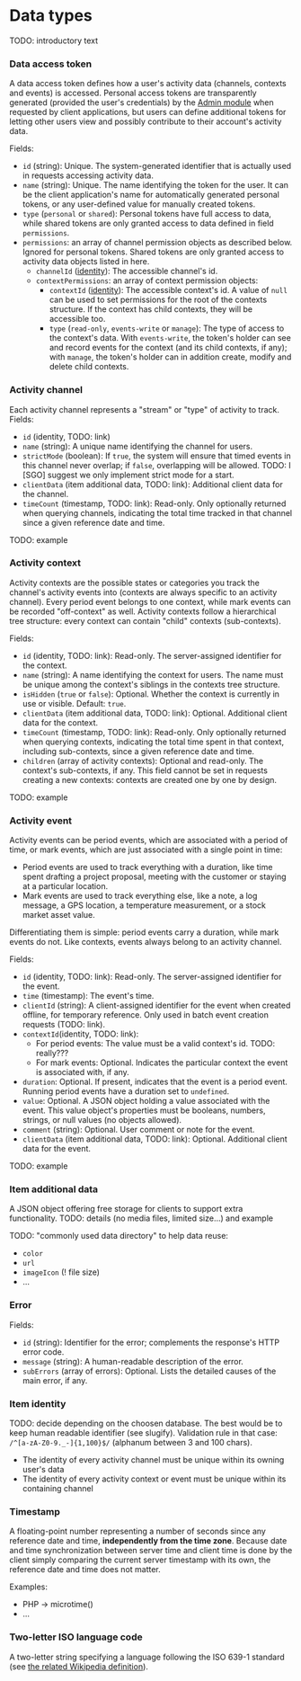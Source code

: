 # Data types

TODO: introductory text


### Data access token

A data access token defines how a user's activity data (channels, contexts and events) is accessed. Personal access tokens are transparently generated (provided the user's credentials) by the [Admin module](/Admin) when requested by client applications, but users can define additional tokens for letting other users view and possibly contribute to their account's activity data.

Fields:

* `id` (string): Unique. The system-generated identifier that is actually used in requests accessing activity data.
* `name` (string): Unique. The name identifying the token for the user. It can be the client application's name for automatically generated personal tokens, or any user-defined value for manually created tokens.
* `type` (`personal` or `shared`): Personal tokens have full access to data, while shared tokens are only granted access to data defined in field `permissions`.
* `permissions`: an array of channel permission objects as described below. Ignored for personal tokens. Shared tokens are only granted access to activity data objects listed in here.
	* `channelId` ([identity](/DataTypes#TODO)): The accessible channel's id.
	* `contextPermissions`: an array of context permission objects:
		* `contextId` ([identity](/DataTypes#TODO)): The accessible context's id. A  value of `null` can be used to set permissions for the root of the contexts structure. If the context has child contexts, they will be accessible too.
		* `type` (`read-only`, `events-write` or `manage`): The type of access to the context's data. With `events-write`, the token's holder can see and record events for the context (and its child contexts, if any); with `manage`, the token's holder can in addition create, modify and delete child contexts.


### Activity channel

Each activity channel represents a "stream" or "type" of activity to track.
Fields:

* `id` (identity, TODO: link)
* `name` (string): A unique name identifying the channel for users.
* `strictMode` (boolean): If `true`, the system will ensure that timed events in this channel never overlap; if `false`, overlapping will be allowed. TODO: I [SGO] suggest we only implement strict mode for a start.
* `clientData` (item additional data, TODO: link): Additional client data for the channel.
* `timeCount` (timestamp, TODO: link): Read-only. Only optionally returned when querying channels, indicating the total time tracked in that channel since a given reference date and time.

TODO: example


### Activity context

Activity contexts are the possible states or categories you track the channel's activity events into (contexts are always specific to an activity channel). Every period event belongs to one context, while mark events can be recorded "off-context" as well. Activity contexts follow a hierarchical tree structure: every context can contain "child" contexts (sub-contexts).

Fields:

* `id` (identity, TODO: link): Read-only. The server-assigned identifier for the context.
* `name` (string): A name identifying the context for users. The name must be unique among the context's siblings in the contexts tree structure.
*  `isHidden` (`true` or `false`): Optional. Whether the context is currently in use or visible. Default: `true`.
* `clientData` (item additional data, TODO: link):  Optional. Additional client data for the context.
* `timeCount` (timestamp, TODO: link): Read-only. Only optionally returned when querying contexts, indicating the total time spent in that context, including sub-contexts, since a given reference date and time.
* `children` (array of activity contexts): Optional and read-only. The context's sub-contexts, if any. This field cannot be set in requests creating a new contexts: contexts are created one by one by design.

TODO: example


### Activity event

Activity events can be period events, which are associated with a period of time, or mark events, which are just associated with a single point in time:

* Period events are used to track everything with a duration, like time spent drafting a project proposal, meeting with the customer or staying at a particular location.
* Mark events are used to track everything else, like a note, a log message, a GPS location, a temperature measurement, or a stock market asset value.

Differentiating them is simple: period events carry a duration, while mark events do not. Like contexts, events always belong to an activity channel.

Fields:

* `id` (identity, TODO: link): Read-only. The server-assigned identifier for the event.
* `time` (timestamp): The event's time.
* `clientId` (string): A client-assigned identifier for the event when created offline, for temporary reference. Only used in batch event creation requests (TODO: link).
* `contextId`(identity, TODO: link):
	* For period events: The value must be a valid context's id. TODO: really???
	* For mark events: Optional. Indicates the particular context the event is associated with, if any.
* `duration`: Optional. If present, indicates that the event is a period event. Running period events have a duration set to `undefined`.
* `value`: Optional. A JSON object holding a value associated with the event. This value object's properties must be booleans, numbers, strings, or null values (no objects allowed).
* `comment` (string): Optional. User comment or note for the event.
* `clientData` (item additional data, TODO: link):  Optional. Additional client data for the event.

TODO: example


### Item additional data

A JSON object offering free storage for clients to support extra functionality. TODO: details (no media files, limited size...) and example

TODO: "commonly used data directory" to help data reuse:

* `color`
* `url`
* `imageIcon` (! file size)
* ...


### Error

Fields:

* `id` (string): Identifier for the error; complements the response's HTTP error code.
* `message` (string): A human-readable description of the error.
* `subErrors` (array of errors): Optional. Lists the detailed causes of the main error, if any.


### Item identity

TODO: decide depending on the choosen database. The best would be to keep human readable identifier (see slugify). Validation rule in that case: `/^[a-zA-Z0-9._-]{1,100}$/` (alphanum between 3 and 100 chars).

* The identity of every activity channel must be unique within its owning user's data
* The identity of every activity context or event must be unique within its containing channel


### Timestamp

A floating-point number representing a number of seconds since any reference date and time, **independently from the time zone**. Because date and time synchronization between server time and client time is done by the client simply comparing the current server timestamp with its own, the reference date and time does not matter.

Examples:

* PHP -> microtime()
* ...


### Two-letter ISO language code

A two-letter string specifying a language following the ISO 639-1 standard (see [the related Wikipedia definition](http://en.wikipedia.org/wiki/ISO_639-1)).
